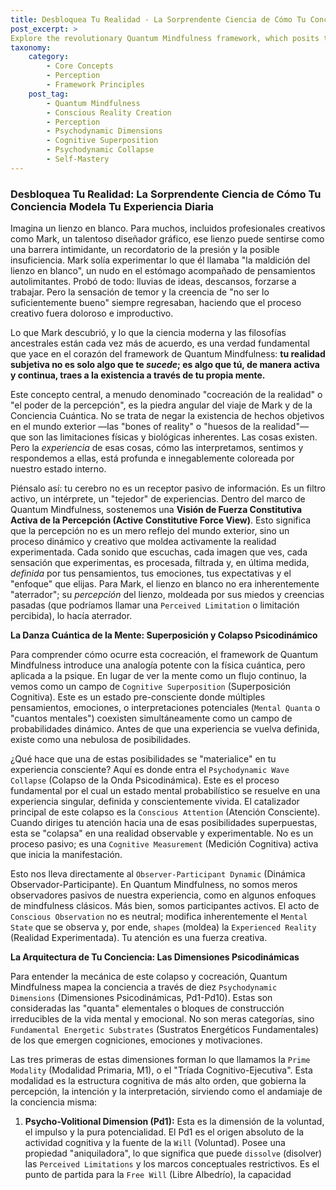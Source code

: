 ```yaml
---
title: Desbloquea Tu Realidad - La Sorprendente Ciencia de Cómo Tu Conciencia Modela Tu Experiencia Diaria
post_excerpt: >
Explore the revolutionary Quantum Mindfulness framework, which posits that your subjective reality is not merely observed but actively co-created by your mind. Learn how understanding concepts like psychodynamic collapse and the Prime Modality can empower you to transform your daily experiences, moving from passive reaction to active mastery.
taxonomy:
    category:
        - Core Concepts
        - Perception
        - Framework Principles
    post_tag:
        - Quantum Mindfulness
        - Conscious Reality Creation
        - Perception
        - Psychodynamic Dimensions
        - Cognitive Superposition
        - Psychodynamic Collapse
        - Self-Mastery
---
```

### Desbloquea Tu Realidad: La Sorprendente Ciencia de Cómo Tu Conciencia Modela Tu Experiencia Diaria

Imagina un lienzo en blanco. Para muchos, incluidos profesionales creativos como Mark, un talentoso diseñador gráfico, ese lienzo puede sentirse como una barrera intimidante, un recordatorio de la presión y la posible insuficiencia. Mark solía experimentar lo que él llamaba "la maldición del lienzo en blanco", un nudo en el estómago acompañado de pensamientos autolimitantes. Probó de todo: lluvias de ideas, descansos, forzarse a trabajar. Pero la sensación de temor y la creencia de "no ser lo suficientemente bueno" siempre regresaban, haciendo que el proceso creativo fuera doloroso e improductivo.

Lo que Mark descubrió, y lo que la ciencia moderna y las filosofías ancestrales están cada vez más de acuerdo, es una verdad fundamental que yace en el corazón del framework de Quantum Mindfulness: **tu realidad subjetiva no es solo algo que te *sucede*; es algo que tú, de manera activa y continua, traes a la existencia a través de tu propia mente.**

Este concepto central, a menudo denominado "cocreación de la realidad" o "el poder de la percepción", es la piedra angular del viaje de Mark y de la Conciencia Cuántica. No se trata de negar la existencia de hechos objetivos en el mundo exterior —las "bones of reality" o "huesos de la realidad"— que son las limitaciones físicas y biológicas inherentes. Las cosas existen. Pero la *experiencia* de esas cosas, cómo las interpretamos, sentimos y respondemos a ellas, está profunda e innegablemente coloreada por nuestro estado interno.

Piénsalo así: tu cerebro no es un receptor pasivo de información. Es un filtro activo, un intérprete, un "tejedor" de experiencias. Dentro del marco de Quantum Mindfulness, sostenemos una **Visión de Fuerza Constitutiva Activa de la Percepción (Active Constitutive Force View)**. Esto significa que la percepción no es un mero reflejo del mundo exterior, sino un proceso dinámico y creativo que moldea activamente la realidad experimentada. Cada sonido que escuchas, cada imagen que ves, cada sensación que experimentas, es procesada, filtrada y, en última medida, *definida* por tus pensamientos, tus emociones, tus expectativas y el "enfoque" que elijas. Para Mark, el lienzo en blanco no era inherentemente "aterrador"; su *percepción* del lienzo, moldeada por sus miedos y creencias pasadas (que podríamos llamar una `Perceived Limitation` o limitación percibida), lo hacía aterrador.

**La Danza Cuántica de la Mente: Superposición y Colapso Psicodinámico**

Para comprender cómo ocurre esta cocreación, el framework de Quantum Mindfulness introduce una analogía potente con la física cuántica, pero aplicada a la psique. En lugar de ver la mente como un flujo continuo, la vemos como un campo de `Cognitive Superposition` (Superposición Cognitiva). Este es un estado pre-consciente donde múltiples pensamientos, emociones, o interpretaciones potenciales (`Mental Quanta` o "cuantos mentales") coexisten simultáneamente como un campo de probabilidades dinámico. Antes de que una experiencia se vuelva definida, existe como una nebulosa de posibilidades.

¿Qué hace que una de estas posibilidades se "materialice" en tu experiencia consciente? Aquí es donde entra el `Psychodynamic Wave Collapse` (Colapso de la Onda Psicodinámica). Este es el proceso fundamental por el cual un estado mental probabilístico se resuelve en una experiencia singular, definida y conscientemente vivida. El catalizador principal de este colapso es la `Conscious Attention` (Atención Consciente). Cuando diriges tu atención hacia una de esas posibilidades superpuestas, esta se "colapsa" en una realidad observable y experimentable. No es un proceso pasivo; es una `Cognitive Measurement` (Medición Cognitiva) activa que inicia la manifestación.

Esto nos lleva directamente al `Observer-Participant Dynamic` (Dinámica Observador-Participante). En Quantum Mindfulness, no somos meros observadores pasivos de nuestra experiencia, como en algunos enfoques de mindfulness clásicos. Más bien, somos participantes activos. El acto de `Conscious Observation` no es neutral; modifica inherentemente el `Mental State` que se observa y, por ende, `shapes` (moldea) la `Experienced Reality` (Realidad Experimentada). Tu atención es una fuerza creativa.

**La Arquitectura de Tu Conciencia: Las Dimensiones Psicodinámicas**

Para entender la mecánica de este colapso y cocreación, Quantum Mindfulness mapea la conciencia a través de diez `Psychodynamic Dimensions` (Dimensiones Psicodinámicas, Pd1-Pd10). Estas son consideradas las "quanta" elementales o bloques de construcción irreducibles de la vida mental y emocional. No son meras categorías, sino `Fundamental Energetic Substrates` (Sustratos Energéticos Fundamentales) de los que emergen cogniciones, emociones y motivaciones.

Las tres primeras de estas dimensiones forman lo que llamamos la `Prime Modality` (Modalidad Primaria, M1), o el "Tríada Cognitivo-Ejecutiva". Esta modalidad es la estructura cognitiva de más alto orden, que gobierna la percepción, la intención y la interpretación, sirviendo como el andamiaje de la conciencia misma:

1.  **Psycho-Volitional Dimension (Pd1):** Esta es la dimensión de la voluntad, el impulso y la pura potencialidad. El Pd1 es el origen absoluto de la actividad cognitiva y la fuente de la `Will` (Voluntad). Posee una propiedad "aniquiladora", lo que significa que puede `dissolve` (disolver) las `Perceived Limitations` y los marcos conceptuales restrictivos. Es el punto de partida para la `Free Will` (Libre Albedrío), la capacidad